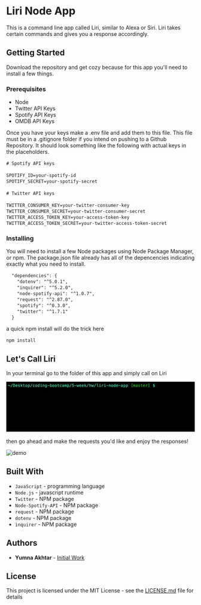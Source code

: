 # Liri Node App

This is a command line app called Liri, similar to Alexa or Siri. Liri takes certain commands and gives you a response accordingly. 

## Getting Started

Download the repository and get cozy because for this app you'll need to install a few things.

### Prerequisites

* Node
* Twitter API Keys
* Spotify API Keys
* OMDB API Keys

Once you have your keys make a .env file and add them to this file. This file must be in a .gitignore folder if you intend on pushing to a Github Repository. It should look something like the following with actual keys in the placeholders.

```
# Spotify API keys

SPOTIFY_ID=your-spotify-id
SPOTIFY_SECRET=your-spotify-secret

# Twitter API keys

TWITTER_CONSUMER_KEY=your-twitter-consumer-key
TWITTER_CONSUMER_SECRET=your-twitter-consumer-secret
TWITTER_ACCESS_TOKEN_KEY=your-access-token-key
TWITTER_ACCESS_TOKEN_SECRET=your-twitter-access-token-secret

```

### Installing

You will need to install a few Node packages using Node Package Manager, or npm. The package.json file already has all of the depencencies indicating exactly what you need to install.

```
  "dependencies": {
    "dotenv": "^5.0.1",
    "inquirer": "^5.2.0",
    "node-spotify-api": "^1.0.7",
    "request": "^2.87.0", 
    "spotify": "^0.3.0",
    "twitter": "^1.7.1"
  }
```

a quick npm install will do the trick here

```
npm install
```

## Let's Call Liri
In your terminal go to the folder of this app and simply call on Liri

![start](begin.gif)

then go ahead and make the requests you'd like and enjoy the responses!

![demo](demo.gif)

## Built With

* `JavaScript` - programming language
* `Node.js` - javascript runtime
* `Twitter` - NPM package
* `Node-Spotify-API` - NPM package
* `request` - NPM package
* `dotenv` - NPM package
* `inquirer` - NPM package


## Authors

* **Yumna Akhtar** - [Initial Work](https://github.com/PurpleBooth)

## License

This project is licensed under the MIT License - see the [LICENSE.md](LICENSE.md) file for details
